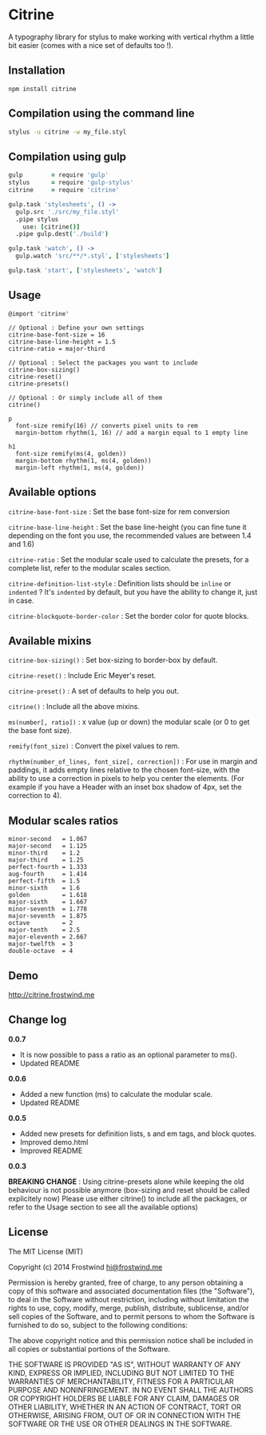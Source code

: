 Citrine
=========

A typography library for stylus to make working with vertical rhythm a little bit easier (comes with a nice set of defaults too !).

Installation
----

`npm install citrine`

Compilation using the command line
----

```sh
stylus -u citrine -w my_file.styl
```

Compilation using gulp
----

```coffeescript
gulp        = require 'gulp'
stylus      = require 'gulp-stylus'
citrine     = require 'citrine'

gulp.task 'stylesheets', () ->
  gulp.src './src/my_file.styl'
  .pipe stylus
    use: [citrine()]
  .pipe gulp.dest('./build')

gulp.task 'watch', () ->
  gulp.watch 'src/**/*.styl', ['stylesheets']

gulp.task 'start', ['stylesheets', 'watch']
```

Usage
----

```stylus
@import 'citrine'

// Optional : Define your own settings
citrine-base-font-size = 16
citrine-base-line-height = 1.5
citrine-ratio = major-third

// Optional : Select the packages you want to include
citrine-box-sizing()
citrine-reset()
citrine-presets()

// Optional : Or simply include all of them
citrine()

p
  font-size remify(16) // converts pixel units to rem
  margin-bottom rhythm(1, 16) // add a margin equal to 1 empty line

h1
  font-size remify(ms(4, golden))
  margin-bottom rhythm(1, ms(4, golden))
  margin-left rhythm(1, ms(4, golden))
```

Available options
----
`citrine-base-font-size` : Set the base font-size for rem conversion

`citrine-base-line-height` : Set the base line-height (you can fine tune it depending on the font you use, the recommended values are between 1.4 and 1.6)

`citrine-ratio` : Set the modular scale used to calculate the presets, for a complete list, refer to the modular scales section.

`citrine-definition-list-style` : Definition lists should be `inline` or `indented` ? It's `indented` by default, but you have the ability to change it, just in case.

`citrine-blockquote-border-color` : Set the border color for quote blocks.

Available mixins
----
`citrine-box-sizing()` : Set box-sizing to border-box by default.

`citrine-reset()` : Include Eric Meyer's reset.

`citrine-preset()` : A set of defaults to help you out.


`citrine()` : Include all the above mixins.


`ms(number[, ratio])` : x value (up or down) the modular scale (or 0 to get the base font size).

`remify(font_size)` : Convert the pixel values to rem.

`rhythm(number_of_lines, font_size[, correction])` : For use in margin and paddings, it adds empty lines relative to the chosen font-size, with the ability to use a correction in pixels to help you center the elements. (For example if you have a Header with an inset box shadow of 4px, set the correction to 4).

Modular scales ratios
----

```stylus
minor-second   = 1.067
major-second   = 1.125
minor-third    = 1.2
major-third    = 1.25
perfect-fourth = 1.333
aug-fourth     = 1.414
perfect-fifth  = 1.5
minor-sixth    = 1.6
golden         = 1.618
major-sixth    = 1.667
minor-seventh  = 1.778
major-seventh  = 1.875
octave         = 2
major-tenth    = 2.5
major-eleventh = 2.667
major-twelfth  = 3
double-octave  = 4
```

Demo
----
<http://citrine.frostwind.me>

Change log
----

**0.0.7**

- It is now possible to pass a ratio as an optional parameter to ms().
- Updated README

**0.0.6**

- Added a new function (ms) to calculate the modular scale.
- Updated README

**0.0.5**

- Added new presets for definition lists, s and em tags, and block quotes.
- Improved demo.html
- Improved README

**0.0.3**

**BREAKING CHANGE** : Using citrine-presets alone while keeping the old behaviour is not possible anymore (box-sizing and reset should be called explicitely now)
Please use either citrine() to include all the packages, or refer to the Usage section to see all the available options)

License
----

The MIT License (MIT)

Copyright (c) 2014 Frostwind <hi@frostwind.me>

Permission is hereby granted, free of charge, to any person obtaining a copy
of this software and associated documentation files (the "Software"), to deal
in the Software without restriction, including without limitation the rights
to use, copy, modify, merge, publish, distribute, sublicense, and/or sell
copies of the Software, and to permit persons to whom the Software is
furnished to do so, subject to the following conditions:

The above copyright notice and this permission notice shall be included in all
copies or substantial portions of the Software.

THE SOFTWARE IS PROVIDED "AS IS", WITHOUT WARRANTY OF ANY KIND, EXPRESS OR
IMPLIED, INCLUDING BUT NOT LIMITED TO THE WARRANTIES OF MERCHANTABILITY,
FITNESS FOR A PARTICULAR PURPOSE AND NONINFRINGEMENT. IN NO EVENT SHALL THE
AUTHORS OR COPYRIGHT HOLDERS BE LIABLE FOR ANY CLAIM, DAMAGES OR OTHER
LIABILITY, WHETHER IN AN ACTION OF CONTRACT, TORT OR OTHERWISE, ARISING FROM,
OUT OF OR IN CONNECTION WITH THE SOFTWARE OR THE USE OR OTHER DEALINGS IN THE
SOFTWARE.
